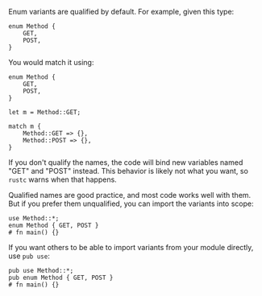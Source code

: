 Enum variants are qualified by default. For example, given this type:

```
enum Method {
    GET,
    POST,
}
```

You would match it using:

```
enum Method {
    GET,
    POST,
}

let m = Method::GET;

match m {
    Method::GET => {},
    Method::POST => {},
}
```

If you don't qualify the names, the code will bind new variables named "GET" and
"POST" instead. This behavior is likely not what you want, so `rustc` warns when
that happens.

Qualified names are good practice, and most code works well with them. But if
you prefer them unqualified, you can import the variants into scope:

```
use Method::*;
enum Method { GET, POST }
# fn main() {}
```

If you want others to be able to import variants from your module directly, use
`pub use`:

```
pub use Method::*;
pub enum Method { GET, POST }
# fn main() {}
```
